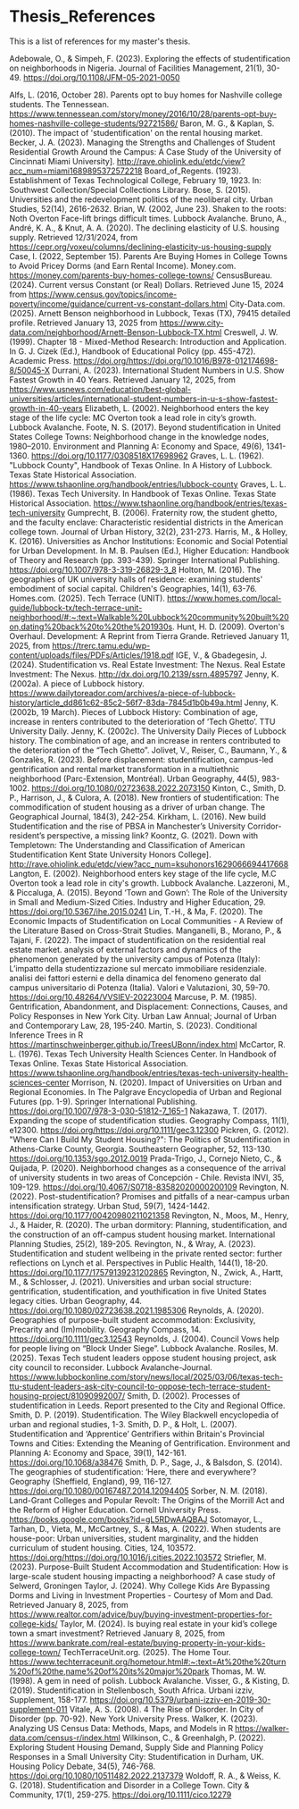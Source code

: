 # Thesis_References
This is a list of references for my master's thesis.

Adebowale, O., & Simpeh, F. (2023). Exploring the effects of studentification on neighborhoods in Nigeria. Journal of Facilities Management, 21(1), 30-49. https://doi.org/10.1108/JFM-05-2021-0050 

Alfs, L. (2016, October 28). Parents opt to buy homes for Nashville college students. The Tennessean. https://www.tennessean.com/story/money/2016/10/28/parents-opt-buy-homes-nashville-college-students/92721586/
Baron, M. G., & Kaplan, S. (2010). The impact of 'studentification' on the rental housing market. 
Becker, J. A. (2023). Managing the Strengths and Challenges of Student Residential Growth Around the Campus: A Case Study of the University of Cincinnati Miami University]. http://rave.ohiolink.edu/etdc/view?acc_num=miami1689895372572218
Board_of_Regents. (1923). Establishment of Texas Technological College, February 19, 1923. In: Southwest Collection/Special Collections Library.
Bose, S. (2015). Universities and the redevelopment politics of the neoliberal city. Urban Studies, 52(14), 2616-2632. 
Brian, W. (2002, June 23). Shaken to the roots: Noth Overton Face-lift brings difficult times. Lubbock Avalanche. 
Bruno, A., André, K. A., & Knut, A. A. (2020). The declining elasticity of U.S. housing supply. Retrieved 12/31/2024, from https://cepr.org/voxeu/columns/declining-elasticity-us-housing-supply 
Case, I. (2022, September 15). Parents Are Buying Homes in College Towns to Avoid Pricey Dorms (and Earn Rental Income). Money.com. https://money.com/parents-buy-homes-college-towns/
CensusBureau. (2024). Current versus Constant (or Real) Dollars. Retrieved June 15, 2024 from https://www.census.gov/topics/income-poverty/income/guidance/current-vs-constant-dollars.html
City-Data.com. (2025). Arnett Benson neighborhood in Lubbock, Texas (TX), 79415 detailed profile. Retrieved January 13, 2025 from https://www.city-data.com/neighborhood/Arnett-Benson-Lubbock-TX.html
Creswell, J. W. (1999). Chapter 18 - Mixed-Method Research: Introduction and Application. In G. J. Cizek (Ed.), Handbook of Educational Policy (pp. 455-472). Academic Press. https://doi.org/https://doi.org/10.1016/B978-012174698-8/50045-X 
Durrani, A. (2023). International Student Numbers in U.S. Show Fastest Growth in 40 Years. Retrieved January 12, 2025, from https://www.usnews.com/education/best-global-universities/articles/international-student-numbers-in-u-s-show-fastest-growth-in-40-years 
Elizabeth, L. (2002). Neighborhood enters the key stage of the life cycle: MC Overton took a lead role in city’s growth. Lubbock Avalanche. 
Foote, N. S. (2017). Beyond studentification in United States College Towns: Neighborhood change in the knowledge nodes, 1980–2010. Environment and Planning A: Economy and Space, 49(6), 1341-1360. https://doi.org/10.1177/0308518X17698962 
Graves, L. L. (1962). "Lubbock County", Handbook of Texas Online. In A History of Lubbock. Texas State Historical Association. https://www.tshaonline.org/handbook/entries/lubbock-county 
Graves, L. L. (1986). Texas Tech University. In Handbook of Texas Online. Texas State Historical Association. https://www.tshaonline.org/handbook/entries/texas-tech-university 
Gumprecht, B. (2006). Fraternity row, the student ghetto, and the faculty enclave: Characteristic residential districts in the American college town. Journal of Urban History, 32(2), 231-273. 
Harris, M., & Holley, K. (2016). Universities as Anchor Institutions: Economic and Social Potential for Urban Development. In M. B. Paulsen (Ed.), Higher Education: Handbook of Theory and Research (pp. 393-439). Springer International Publishing. https://doi.org/10.1007/978-3-319-26829-3_8 
Holton, M. (2016). The geographies of UK university halls of residence: examining students' embodiment of social capital. Children's Geographies, 14(1), 63-76. 
Homes.com. (2025). Tech Terrace (UNIT). https://www.homes.com/local-guide/lubbock-tx/tech-terrace-unit-neighborhood/#:~:text=Walkable%20Lubbock%20community%20built%20on,dating%20back%20to%20the%201930s.
Hunt, H. D. (2009). Overton's Overhaul. Development: A Reprint from Tierra Grande. Retrieved January 11, 2025, from https://trerc.tamu.edu/wp-content/uploads/files/PDFs/Articles/1918.pdf 
IGE, V., & Gbadegesin, J. (2024). Studentification vs. Real Estate Investment: The Nexus. Real Estate Investment: The Nexus. http://dx.doi.org/10.2139/ssrn.4895797 
Jenny, K. (2002a). A piece of Lubbock history. https://www.dailytoreador.com/archives/a-piece-of-lubbock-history/article_dd861c62-85c2-56f7-83da-7845d1b0b49a.html 
Jenny, K. (2002b, 19 March). Pieces of Lubbock History: Combination of age, increase in renters contributed to the deterioration of ‘Tech Ghetto’. TTU University Daily. 
Jenny, K. (2002c). The University Daily Pieces of Lubbock history. The combination of age, and an increase in renters contributed to the deterioration of the “Tech Ghetto”. 
Jolivet, V., Reiser, C., Baumann, Y., & Gonzalès, R. (2023). Before displacement: studentification, campus-led gentrification and rental market transformation in a multiethnic neighborhood (Parc-Extension, Montréal). Urban Geography, 44(5), 983-1002. https://doi.org/10.1080/02723638.2022.2073150 
Kinton, C., Smith, D. P., Harrison, J., & Culora, A. (2018). New frontiers of studentification: The commodification of student housing as a driver of urban change. The Geographical Journal, 184(3), 242-254. 
Kirkham, L. (2016). New build Studentification and the rise of PBSA in Manchester’s University Corridor-resident’s perspective, a missing link? 
Koontz, G. (2021). Down with Templetown: The Understanding and Classification of American Studentification Kent State University Honors College]. http://rave.ohiolink.edu/etdc/view?acc_num=ksuhonors1629066694417668
Langton, E. (2002). Neighborhood enters key stage of the life cycle, M.C Overton took a lead role in city's growth. Lubbock Avalanche. 
Lazzeroni, M., & Piccaluga, A. (2015). Beyond ‘Town and Gown’: The Role of the University in Small and Medium-Sized Cities. Industry and Higher Education, 29. https://doi.org/10.5367/ihe.2015.0241 
Lin, T.-H., & Ma, F. (2020). The Economic Impacts of Studentification on Local Communities - A Review of the Literature Based on Cross-Strait Studies. 
Manganelli, B., Morano, P., & Tajani, F. (2022). The impact of studentification on the residential real estate market. analysis of external factors and dynamics of the phenomenon generated by the university campus of Potenza (Italy): L’impatto della studentizzazione sul mercato immobiliare residenziale. analisi dei fattori esterni e della dinamica del fenomeno generato dal campus universitario di Potenza (Italia). Valori e Valutazioni, 30, 59-70. https://doi.org/10.48264/VVSIEV-20223004 
Marcuse, P. M. (1985). Gentrification, Abandonment, and Displacement: Connections, Causes, and Policy Responses in New York City. Urban Law Annual; Journal of Urban and Contemporary Law, 28, 195-240. 
Martin, S. (2023). Conditional Inference Trees in R   https://martinschweinberger.github.io/TreesUBonn/index.html 
McCartor, R. L. (1976). Texas Tech University Health Sciences Center. In Handbook of Texas Online. Texas State Historical Association. https://www.tshaonline.org/handbook/entries/texas-tech-university-health-sciences-center 
Morrison, N. (2020). Impact of Universities on Urban and Regional Economies. In The Palgrave Encyclopedia of Urban and Regional Futures (pp. 1-9). Springer International Publishing. https://doi.org/10.1007/978-3-030-51812-7_165-1 
Nakazawa, T. (2017). Expanding the scope of studentification studies. Geography Compass, 11(1), e12300. https://doi.org/https://doi.org/10.1111/gec3.12300 
Pickren, G. (2012). "Where Can I Build My Student Housing?": The Politics of Studentification in Athens-Clarke County, Georgia. Southeastern Geographer, 52, 113-130. https://doi.org/10.1353/sgo.2012.0019 
Prada-Trigo, J., Cornejo Nieto, C., & Quijada, P. (2020). Neighborhood changes as a consequence of the arrival of university students in two areas of Concepción - Chile. Revista INVI, 35, 109-129. https://doi.org/10.4067/S0718-83582020000200109 
Revington, N. (2022). Post-studentification? Promises and pitfalls of a near-campus urban intensification strategy. Urban Stud, 59(7), 1424-1442. https://doi.org/10.1177/00420980211021358 
Revington, N., Moos, M., Henry, J., & Haider, R. (2020). The urban dormitory: Planning, studentification, and the construction of an off-campus student housing market. International Planning Studies, 25(2), 189-205. 
Revington, N., & Wray, A. (2023). Studentification and student wellbeing in the private rented sector: further reflections on Lynch et al. Perspectives in Public Health, 144(1), 18-20. https://doi.org/10.1177/17579139231202865 
Revington, N., Zwick, A., Hartt, M., & Schlosser, J. (2021). Universities and urban social structure: gentrification, studentification, and youthification in five United States legacy cities. Urban Geography, 44. https://doi.org/10.1080/02723638.2021.1985306 
Reynolds, A. (2020). Geographies of purpose-built student accommodation: Exclusivity, Precarity and (Im)mobility. Geography Compass, 14. https://doi.org/10.1111/gec3.12543 
Reynolds, J. (2004). Council Vows help for people living on “Block Under Siege”. Lubbock Avalanche. 
Rosiles, M. (2025). Texas Tech student leaders oppose student housing project, ask city council to reconsider. Lubbock Avalanche-Journal. https://www.lubbockonline.com/story/news/local/2025/03/06/texas-tech-ttu-student-leaders-ask-city-council-to-oppose-tech-terrace-student-housing-project/81090992007/ 
Smith, D. (2002). Processes of studentification in Leeds. Report presented to the City and Regional Office. 
Smith, D. P. (2019). Studentification. The Wiley Blackwell encyclopedia of urban and regional studies, 1-3. 
Smith, D. P., & Holt, L. (2007). Studentification and ‘Apprentice’ Gentrifiers within Britain's Provincial Towns and Cities: Extending the Meaning of Gentrification. Environment and Planning A: Economy and Space, 39(1), 142-161. https://doi.org/10.1068/a38476 
Smith, D. P., Sage, J., & Balsdon, S. (2014). The geographies of studentification: ‘Here, there and everywhere’? Geography (Sheffield, England), 99, 116-127. https://doi.org/10.1080/00167487.2014.12094405 
Sorber, N. M. (2018). Land-Grant Colleges and Popular Revolt: The Origins of the Morrill Act and the Reform of Higher Education. Cornell University Press. https://books.google.com/books?id=gL5RDwAAQBAJ 
Sotomayor, L., Tarhan, D., Vieta, M., McCartney, S., & Mas, A. (2022). When students are house-poor: Urban universities, student marginality, and the hidden curriculum of student housing. Cities, 124, 103572. https://doi.org/https://doi.org/10.1016/j.cities.2022.103572 
Striefler, M. (2023). Purpose-Built Student Accommodation and Studentification: How is large-scale student housing impacting a neighborhood? A case study of Selwerd, Groningen 
Taylor, J. (2024). Why College Kids Are Bypassing Dorms and Living in Investment Properties - Courtesy of Mom and Dad. Retrieved January 8, 2025, from https://www.realtor.com/advice/buy/buying-investment-properties-for-college-kids/ 
Taylor, M. (2024). Is buying real estate in your kid’s college town a smart investment? Retrieved January 8, 2025, from https://www.bankrate.com/real-estate/buying-property-in-your-kids-college-town/ 
TechTerraceUnit.org. (2025). The Home Tour. https://www.techterraceunit.org/hometour.html#:~:text=At%20the%20turn%20of%20the,name%20of%20its%20major%20park
Thomas, M. W. (1998). A gem in need of polish. Lubbock Avalanche. 
Visser, G., & Kisting, D. (2019). Studentification in Stellenbosch, South Africa. Urbani izziv, Supplement, 158-177. https://doi.org/10.5379/urbani-izziv-en-2019-30-supplement-011 
Vitale, A. S. (2008). 4 The Rise of Disorder. In City of Disorder (pp. 70-92). New York University Press. 
Walker, K. (2023). Analyzing US Census Data: Methods, Maps, and Models in R   https://walker-data.com/census-r/index.html
Wilkinson, C., & Greenhalgh, P. (2022). Exploring Student Housing Demand, Supply Side and Planning Policy Responses in a Small University City: Studentification in Durham, UK. Housing Policy Debate, 34(5), 746-768. https://doi.org/10.1080/10511482.2022.2137379 
Woldoff, R. A., & Weiss, K. G. (2018). Studentification and Disorder in a College Town. City & Community, 17(1), 259-275. https://doi.org/10.1111/cico.12279 
